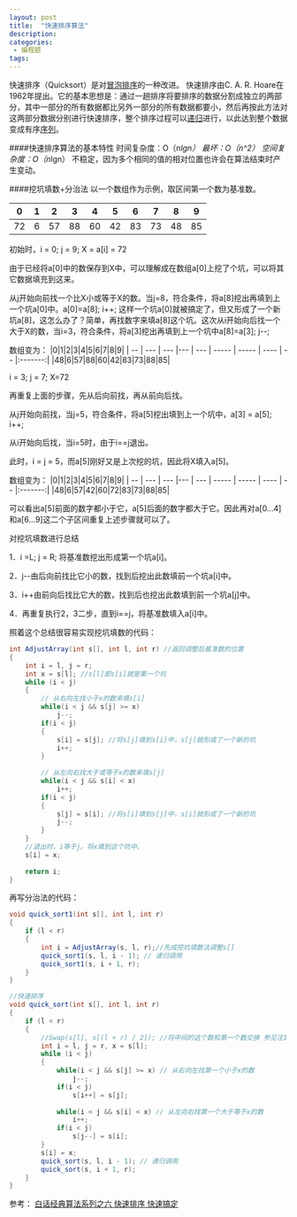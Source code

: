 ```yaml
---
layout: post
title:  "快速排序算法"
description: 
categories:
 - 编程题
tags:
---
```



快速排序（Quicksort）是对[冒泡排序](https://baike.baidu.com/item/%E5%86%92%E6%B3%A1%E6%8E%92%E5%BA%8F)的一种改进。
快速排序由C. A. R. Hoare在1962年提出。它的基本思想是：通过一趟排序将要排序的数据分割成独立的两部分，其中一部分的所有数据都比另外一部分的所有数据都要小，然后再按此方法对这两部分数据分别进行快速排序，整个排序过程可以[递归](https://baike.baidu.com/item/%E9%80%92%E5%BD%92)进行，以此达到整个数据变成有序[序列](https://baike.baidu.com/item/%E5%BA%8F%E5%88%97/1302588)。

####快速排序算法的基本特性
时间复杂度：O（n*lgn）
最坏：O（n^2）
空间复杂度：O（n*lgn）
不稳定，因为多个相同的值的相对位置也许会在算法结束时产生变动。

####挖坑填数+分治法
以一个数组作为示例，取区间第一个数为基准数。

|0|1|2|3|4|5|6|7|8|9|
| -- | --- | --- |--- | --- | ----- | ----- | ---- | -- |:-------:| 
|72|6|57|88|60|42|83|73|48|85|

初始时，i = 0;  j = 9;   X = a[i] = 72

由于已经将a[0]中的数保存到X中，可以理解成在数组a[0]上挖了个坑，可以将其它数据填充到这来。

从j开始向前找一个比X小或等于X的数。当j=8，符合条件，将a[8]挖出再填到上一个坑a[0]中。a[0]=a[8]; i++;  这样一个坑a[0]就被搞定了，但又形成了一个新坑a[8]，这怎么办了？简单，再找数字来填a[8]这个坑。这次从i开始向后找一个大于X的数，当i=3，符合条件，将a[3]挖出再填到上一个坑中a[8]=a[3]; j--;

数组变为：
|0|1|2|3|4|5|6|7|8|9|
| -- | --- | --- |--- | --- | ----- | ----- | ---- | -- |:-------:| 
|48|6|57|88|60|42|83|73|88|85|

 i = 3;   j = 7;   X=72

再重复上面的步骤，先从后向前找，再从前向后找。

从j开始向前找，当j=5，符合条件，将a[5]挖出填到上一个坑中，a[3] = a[5]; i++;

从i开始向后找，当i=5时，由于i==j退出。

此时，i = j = 5，而a[5]刚好又是上次挖的坑，因此将X填入a[5]。

 

数组变为：
|0|1|2|3|4|5|6|7|8|9|
| -- | --- | --- |--- | --- | ----- | ----- | ---- | -- |:-------:| 
|48|6|57|42|60|72|83|73|88|85|

可以看出a[5]前面的数字都小于它，a[5]后面的数字都大于它。因此再对a[0…4]和a[6…9]这二个子区间重复上述步骤就可以了。

对挖坑填数进行总结

1．i =L; j = R; 将基准数挖出形成第一个坑a[i]。

2．j--由后向前找比它小的数，找到后挖出此数填前一个坑a[i]中。

3．i++由前向后找比它大的数，找到后也挖出此数填到前一个坑a[j]中。

4．再重复执行2，3二步，直到i==j，将基准数填入a[i]中。

照着这个总结很容易实现挖坑填数的代码：
```java
int AdjustArray(int s[], int l, int r) //返回调整后基准数的位置  
{  
    int i = l, j = r;  
    int x = s[l]; //s[l]即s[i]就是第一个坑  
    while (i < j)  
    {  
        // 从右向左找小于x的数来填s[i]  
        while(i < j && s[j] >= x)   
            j--;    
        if(i < j)   
        {  
            s[i] = s[j]; //将s[j]填到s[i]中，s[j]就形成了一个新的坑  
            i++;  
        }  
  
        // 从左向右找大于或等于x的数来填s[j]  
        while(i < j && s[i] < x)  
            i++;    
        if(i < j)   
        {  
            s[j] = s[i]; //将s[i]填到s[j]中，s[i]就形成了一个新的坑  
            j--;  
        }  
    }  
    //退出时，i等于j。将x填到这个坑中。  
    s[i] = x;  
  
    return i;  
}  
```
再写分治法的代码：
```java
void quick_sort1(int s[], int l, int r)  
{  
    if (l < r)  
    {  
        int i = AdjustArray(s, l, r);//先成挖坑填数法调整s[]  
        quick_sort1(s, l, i - 1); // 递归调用   
        quick_sort1(s, i + 1, r);  
    }  
}  
```

```java
//快速排序  
void quick_sort(int s[], int l, int r)  
{  
    if (l < r)  
    {  
        //Swap(s[l], s[(l + r) / 2]); //将中间的这个数和第一个数交换 参见注1  
        int i = l, j = r, x = s[l];  
        while (i < j)  
        {  
            while(i < j && s[j] >= x) // 从右向左找第一个小于x的数  
                j--;    
            if(i < j)   
                s[i++] = s[j];  
              
            while(i < j && s[i] < x) // 从左向右找第一个大于等于x的数  
                i++;    
            if(i < j)   
                s[j--] = s[i];  
        }  
        s[i] = x;  
        quick_sort(s, l, i - 1); // 递归调用   
        quick_sort(s, i + 1, r);  
    }  
}  
```
参考： [白话经典算法系列之六 快速排序 快速搞定](http://blog.csdn.net/morewindows/article/details/6684558)